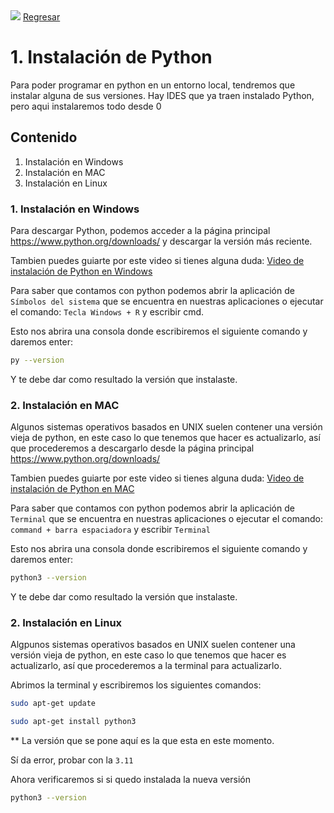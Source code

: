 <img src='https://www.datocms-assets.com/14946/1590686329-python-analytics-cover.png?auto=format&fit=max&w=1200'>
<a href='./README.md'>Regresar</a>

# 1. Instalación de Python

Para poder programar en python en un entorno local, tendremos que instalar alguna de sus versiones. Hay IDES que ya traen instalado Python, pero aqui instalaremos todo desde 0

## Contenido

1. Instalación en Windows
2. Instalación en MAC
3. Instalación en Linux

### 1. Instalación en Windows
Para descargar Python, podemos acceder a la página principal https://www.python.org/downloads/ y descargar la versión más reciente. 

Tambien puedes guiarte por este video si tienes alguna duda:
[Video de instalación de Python en Windows](https://www.youtube.com/watch?v=nXgxe3JM7Rc)

Para saber que contamos con python podemos abrir la aplicación de `Símbolos del sistema` que se encuentra en nuestras aplicaciones o ejecutar el comando: `Tecla Windows + R` y escribir cmd.

Esto nos abrira una consola donde escribiremos el siguiente comando y daremos enter:

```Bash
py --version
```

Y te debe dar como resultado la versión que instalaste.

### 2. Instalación en MAC

Algunos sistemas operativos basados en UNIX suelen contener una versión vieja de python, en este caso lo que tenemos que hacer es actualizarlo, así que procederemos a descargarlo desde la página principal https://www.python.org/downloads/

Tambien puedes guiarte por este video si tienes alguna duda:
[Video de instalación de Python en MAC](https://www.youtube.com/watch?v=xxZnunBwC4U)


Para saber que contamos con python podemos abrir la aplicación de `Terminal` que se encuentra en nuestras aplicaciones o ejecutar el comando: `command + barra espaciadora` y escribir `Terminal`

Esto nos abrira una consola donde escribiremos el siguiente comando y daremos enter:

```Bash
python3 --version
```

Y te debe dar como resultado la versión que instalaste.

### 2. Instalación en Linux

Algpunos sistemas operativos basados en UNIX suelen contener una versión vieja de python, en este caso lo que tenemos que hacer es actualizarlo, así que procederemos a la terminal para actualizarlo.

Abrimos la terminal y escribiremos los siguientes comandos:

```Bash
sudo apt-get update
```


```Bash
sudo apt-get install python3
```
** La versión que se pone aquí es la que esta en este momento.

Sí da error, probar con la `3.11`

Ahora verificaremos si si quedo instalada la nueva versión

```Bash
python3 --version
```